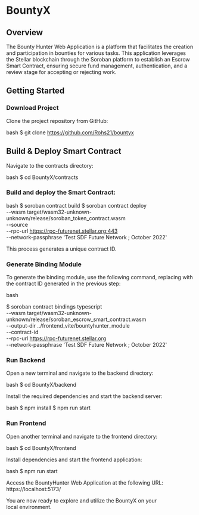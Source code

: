 # BountyX
## Overview
The Bounty Hunter Web Application is a platform that facilitates the creation and participation in bounties for various tasks. This application leverages the Stellar blockchain through the Soroban platform to establish an Escrow Smart Contract, ensuring secure fund management, authentication, and a review stage for accepting or rejecting work.
## Getting Started
### Download Project
Clone the project repository from GitHub:

bash
$ git clone https://github.com/Rohs21/bountyx


## Build & Deploy Smart Contract
Navigate to the contracts directory:

bash
$ cd BountyX/contracts


### Build and deploy the Smart Contract:

bash
$ soroban contract build
$ soroban contract deploy \
    --wasm target/wasm32-unknown-unknown/release/soroban_token_contract.wasm \
    --source <admin> \
    --rpc-url https://rpc-futurenet.stellar.org:443 \
    --network-passphrase 'Test SDF Future Network ; October 2022'


This process generates a unique contract ID.

### Generate Binding Module
To generate the binding module, use the following command, replacing **<contract-id>** with the contract ID generated in the previous step:

bash

$ soroban contract bindings typescript \
    --wasm target/wasm32-unknown-unknown/release/soroban_escrow_smart_contract.wasm \
    --output-dir ../frontend_vite/bountyhunter_module \
    --contract-id <contract-id> \
    --rpc-url https://rpc-futurenet.stellar.org \
    --network-passphrase 'Test SDF Future Network ; October 2022'



### Run Backend
Open a new terminal and navigate to the backend directory:

bash
$ cd BountyX/backend


Install the required dependencies and start the backend server:

bash
$ npm install
$ npm run start


### Run Frontend
Open another terminal and navigate to the frontend directory:

bash
$ cd BountyX/frontend


Install dependencies and start the frontend application:

bash
$ npm run start


Access the BountyHunter Web Application at the following URL: https://localhost:5173/

You are now ready to explore and utilize the BountyX on your local environment.
